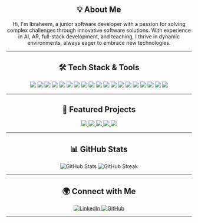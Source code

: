 <h2 align="center">💡 About Me</h2>

<p align="center">
 Hi, I'm Ibraheem, a junior software developer with a passion for solving complex challenges through innovative software solutions. With experience in AI, AR, full-stack development, and teaching, I thrive in dynamic environments, always eager to embrace new technologies.
</p>

---

<h2 align="center">🛠 Tech Stack & Tools</h2>

<p align="center">
   <img src="https://img.shields.io/badge/React-20232A?style=for-the-badge&logo=react&logoColor=61DAFB" />
  <img src="https://img.shields.io/badge/Node.js-43853D?style=for-the-badge&logo=node-dot-js&logoColor=white" />
  <img src="https://img.shields.io/badge/Express.js-000000?style=for-the-badge&logo=express&logoColor=white" />
  <img src="https://img.shields.io/badge/PostgreSQL-336791?style=for-the-badge&logo=postgresql&logoColor=white" />
  <img src="https://img.shields.io/badge/JavaScript-323330?style=for-the-badge&logo=javascript&logoColor=F7DF1E" />
  <img src="https://img.shields.io/badge/HTML5-E34F26?style=for-the-badge&logo=html5&logoColor=white" />
  <img src="https://img.shields.io/badge/CSS3-1572B6?style=for-the-badge&logo=css3&logoColor=white" />
  <img src="https://img.shields.io/badge/Python-3776AB?style=for-the-badge&logo=python&logoColor=white" />
  <img src="https://img.shields.io/badge/Java-007396?style=for-the-badge&logo=java&logoColor=white" />
  <img src="https://img.shields.io/badge/MATLAB-0076A8?style=for-the-badge&logo=mathworks&logoColor=white" />
  <img src="https://img.shields.io/badge/Jest-C21325?style=for-the-badge&logo=jest&logoColor=white" />
  <img src="https://img.shields.io/badge/Supertest-555?style=for-the-badge&logo=supertest&logoColor=white" />
  <img src="https://img.shields.io/badge/SQL-4479A1?style=for-the-badge&logo=sql&logoColor=white" />
  <img src="https://img.shields.io/badge/Lighthouse-F44B21?style=for-the-badge&logo=lighthouse&logoColor=white" />
  <img src="https://img.shields.io/badge/Git-181717?style=for-the-badge&logo=git&logoColor=white" />
  <img src="https://img.shields.io/badge/GitHub-181717?style=for-the-badge&logo=github&logoColor=white" />
  <img src="https://img.shields.io/badge/Docker-2496ED?style=for-the-badge&logo=docker&logoColor=white" />
  <img src="https://img.shields.io/badge/Java%20Concurrency-007396?style=for-the-badge&logo=java&logoColor=white" />
  <img src="https://img.shields.io/badge/Asymmetric%20Encryption-007396?style=for-the-badge&logo=rsa&logoColor=white" />
</p>

---

<h2 align="center">🚀 Featured Projects</h2>

<p align="center">
 <a href=https://github.com/iadam2000/Keyboard-Warrior/blob/main/>
  <img src="https://img.shields.io/static/v1?label=Project&message=Full-Stack%20Typing%20Test%20Project&color=blue&style=for-the-badge" />
  </a>
  <a href="https://github.com/iadam2000/React-News-Hub">
    <img src="https://img.shields.io/static/v1?label=Project&message=News%20Website%20Frontend&color=blue&style=for-the-badge" />
  </a>
  <a href="https://github.com/iadam2000/Backend-Project">
    <img src="https://img.shields.io/static/v1?label=Project&message=News%20API%20Backend&color=blue&style=for-the-badge" />
  </a>
 <a href="https://github.com/iadam2000/Secure-Distributed-System"> 
  <img src="https://img.shields.io/static/v1?label=Project&message=Secure%20Distributed%20System&color=blue&style=for-the-badge" />
 </a>
 <a href="https://github.com/iadam2000/Artificial-Intelligence">
   <img src="https://img.shields.io/static/v1?label=Project&message=Machine%20Learning%20(AI)&color=blue&style=for-the-badge" />
 </a>
</p>

---

<h2 align="center">📊 GitHub Stats</h2>

<p align="center">
  <img src="https://github-readme-stats.vercel.app/api?username=iadam2000&show_icons=true&theme=radical" alt="GitHub Stats" />
  <img src="https://github-readme-streak-stats.herokuapp.com/?user=iadam2000&theme=radical" alt="GitHub Streak" />
</p>

---

<h2 align="center">🌍 Connect with Me</h2>

<p align="center">
  <a href="https://www.linkedin.com/in/ibraheemadam/">
    <img src="https://img.shields.io/badge/LinkedIn-0077B5?style=for-the-badge&logo=linkedin&logoColor=white" alt="LinkedIn" />
  </a>
  <a href="https://github.com/iadam2000">
    <img src="https://img.shields.io/badge/GitHub-181717?style=for-the-badge&logo=github&logoColor=white" alt="GitHub" />
  </a>
</p>

---


